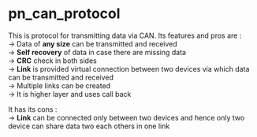 # pn_can_protocol
This is protocol for transmitting data via CAN. Its features and pros are :  
→ Data of <b>any size</b> can be transmitted and received  
→ <b>Self recovery</b> of data in case there are missing data  
→ <b>CRC</b> check in both sides  
→ <b>Link</b> is provided virtual connection between two devices via which data can be transmitted and received  
→ Multiple links can be created  
→ It is higher layer and uses call back  

 It has its cons :  
→ <b>Link</b> can be connected only between two devices and hence only two device can share data two each others in one link
